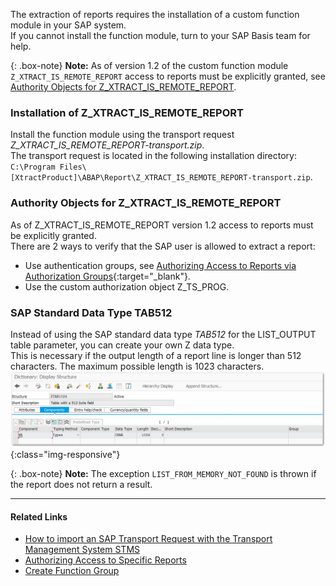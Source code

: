 The extraction of reports requires the installation of a custom function module in your SAP system.<br>
If you cannot install the function module, turn to your SAP Basis team for help.

{: .box-note}
**Note:** As of version 1.2 of the custom function module `Z_XTRACT_IS_REMOTE_REPORT` access to reports must be explicitly granted, see [Authority Objects for Z_XTRACT_IS_REMOTE_REPORT](#authority-objects-for-z_xtract_is_remote_report).

### Installation of Z_XTRACT_IS_REMOTE_REPORT
Install the function module using the transport request *Z_XTRACT_IS_REMOTE_REPORT-transport.zip*. <br> 
The transport request is located in the following installation directory: `C:\Program Files\[XtractProduct]\ABAP\Report\Z_XTRACT_IS_REMOTE_REPORT-transport.zip`.

### Authority Objects for Z_XTRACT_IS_REMOTE_REPORT

As of Z_XTRACT_IS_REMOTE_REPORT version 1.2 access to reports must be explicitly granted.<br>
There are 2 ways to verify that the SAP user is allowed to extract a report:
- Use authentication groups, see [Authorizing Access to Reports via Authorization Groups](https://kb.theobald-software.com/sap/authorizing-access-to-specific-reports){:target="_blank"}.
- Use the custom authorization object Z_TS_PROG. 

### SAP Standard Data Type TAB512

Instead of using the SAP standard data type *TAB512* for the LIST_OUTPUT table parameter, you can create your own Z data type. <br> 
This is necessary if the output length of a report line is longer than 512 characters. The maximum possible length is 1023 characters.
![SAPCust-Report-ListOutput](/img/content/report_list_output_ztag1024png.png){:class="img-responsive"}

{: .box-note}
**Note:** The exception `LIST_FROM_MEMORY_NOT_FOUND` is thrown if the report does not return a result.


***********
#### Related Links
- [How to import an SAP Transport Request with the Transport Management System STMS](https://kb.theobald-software.com/sap/how-to-import-an-sap-transport-request-with-the-transport-management-system-stms)
- [Authorizing Access to Specific Reports](https://kb.theobald-software.com/sap/authorizing-access-to-specific-reports)
- [Create Function Group](https://help.sap.com/viewer/bd833c8355f34e96a6e83096b38bf192/7.52.0/en-US/d1801ef5454211d189710000e8322d00.html)
